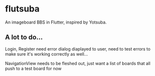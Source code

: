 # flutsuba

An imageboard BBS in Flutter, inspired by Yotsuba.

## A lot to do...

Login, Register need error dialog diaplayed to user, need to test errors to make sure it's working correctly as well...

NavigationView needs to be fleshed out, just want a list of boards that all push to a test board for now